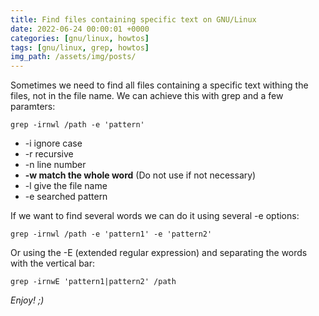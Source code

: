 ```yaml
---
title: Find files containing specific text on GNU/Linux
date: 2022-06-24 00:00:01 +0000
categories: [gnu/linux, howtos]
tags: [gnu/linux, grep, howtos]
img_path: /assets/img/posts/
---
```


Sometimes we need to find all files containing a specific text withing the files, not in the file name.
We can achieve this with grep and a few paramters:

```shell
grep -irnwl /path -e 'pattern'
```

* -i ignore case
* -r recursive
* -n line number
* **-w match the whole word** (Do not use if not necessary)
* -l give the file name
* -e searched pattern

If we want to find several words we can do it using several -e options:

```shell
grep -irnwl /path -e 'pattern1' -e 'pattern2'
```

Or using the -E (extended regular expression) and separating the words with the vertical bar:

```shell
grep -irnwE 'pattern1|pattern2' /path
```

_Enjoy! ;)_
